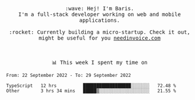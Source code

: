 <p align="center">
  <br><br>
  <samp>
    :wave: Hej! I'm Baris.
    <br>I'm a full-stack developer working on web and mobile applications.
       <br><br>:rocket: Currently building a micro-startup. Check it out, might be useful for you <a href="https://needinvoice.com/" target="_blank">needinvoice.com</a>

  </samp>
 <br><br><br>
</p>
<p align=center><samp>📊  This week I spent my time on</samp></p>


<!--START_SECTION:waka-->

```text
From: 22 September 2022 - To: 29 September 2022

TypeScript   12 hrs          ██████████████████░░░░░░░   72.48 %
Other        3 hrs 34 mins   █████▒░░░░░░░░░░░░░░░░░░░   21.55 %
```

<!--END_SECTION:waka-->


